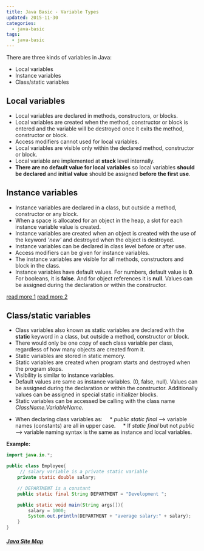 ```yaml
---
title: Java Basic - Variable Types
updated: 2015-11-30
categories:
  - java-basic
tags:
  - java-basic
---
```


There are three kinds of variables in Java:

* Local variables
* Instance variables
* Class/static variables

## Local variables

- Local variables are declared in methods, constructors, or blocks.
- Local variables are created when the method, constructor or block is entered and the variable will be destroyed once it exits the method, constructor or block.
- Access modifiers cannot used for local variables.
- Local variables are visible only within the declared method, constructor or block.
- Local variable are implemented at **stack** level internally.
- **There are no default value for local variables** so local variables **should be declared** and **initial value** should be assigned **before the first use**.

## Instance variables

- Instance variables are declared in a class, but outside a method, constructor or any block.
- When a space is allocated for an object in the heap, a slot for each instance variable value is created.
- Instance variables are created when an object is created with the use of the keyword *'new'* and destroyed when the object is destroyed.
- Instance variables can be declared in class level before or after use.
- Access modifiers can be given for instance variables.
- The instance variables are visible for all methods, constructors and block in the class.
- Instance variables have default values. For numbers, default value is **0**. For booleans, it is **false**. And for object references it is **null**. Values can be assigned during the declaration or within the constructor.

[read more 1](http://www.tutorialspoint.com/java/java_variable_types.htm) [read more 2](http://math.hws.edu/javanotes/c5/s1.html)

## Class/static variables

- Class variables also known as static variables are declared with the **static** keyword in a class, but outside a method, constructor or block.
- There would only be one copy of each class variable per class, regardless of how many objects are created from it.
- Static variables are stored in static memory.
- Static variables are created when program starts and destroyed when the program stops.
- Visibility is similar to instance variables.
- Default values are same as instance variables. (0, false, null). Values can be assigned during the declaration or within the constructor. Additionally values can be assigned in special static initializer blocks.
- Static variables can be accessed be calling with the class name *ClassName.VariableName*.
* When declaring class variables as:
    * *public static final* --> variable names (constants) are all in upper case.
    * If *static final* but not *public* --> variable naming syntax is the same as instance and local variables.

**Example:**

```java
import java.io.*;

public class Employee{
     // salary variable is a private static variable
    private static double salary;

    // DEPARTMENT is a constant
    public static final String DEPARTMENT = "Development ";

    public static void main(String args[]){
        salary = 1000;
        System.out.println(DEPARTMENT + "average salary:" + salary);
    }
}
```

##### [Java Site Map](../java-sitemap)

